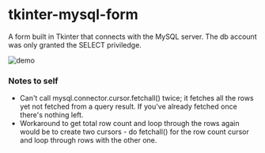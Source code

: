 # tkinter-mysql-form
A form built in Tkinter that connects with the MySQL server. The db account was only granted the SELECT priviledge. 

![demo](https://user-images.githubusercontent.com/39619599/96099444-3fedba80-0ea1-11eb-92c0-747e8adb93de.gif)


### Notes to self
* Can't call mysql.connector.cursor.fetchall() twice; it fetches all the rows yet not fetched from a query result. If you've already fetched once there's nothing left. 
* Workaround to get total row count and loop through the rows again would be to create two cursors - do fetchall() for the row count cursor and loop through rows with the other one.